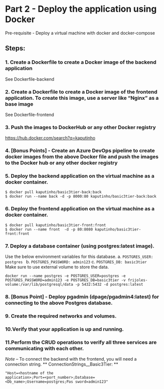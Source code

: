 
# Part 2 - Deploy the application using Docker 
Pre-requisite - Deploy a virtual machine with docker and docker-compose 

## Steps:


### 1. Create a Dockerfile to create a Docker image of the backend application
See Dockerfile-backend


### 2. Create a Dockerfile to create a Docker image of the frontend application. To create this image, use a server like “Nginx” as a base image
See Dockerfile-frontend


### 3. Push the images to DockerHub or any other Docker registry
https://hub.docker.com/search?q=kaputinho


### 4. [Bonus Points] - Create an Azure DevOps pipeline to create docker images from the above Docker file and push the images to the Docker hub or any other docker registry
 

### 5. Deploy the backend application on the virtual machine as a docker container. 
```
$ docker pull kaputinho/basic3tier-back:back
$ docker run --name back -d -p 8000:80 kaputinho/basic3tier-back:back
```

### 6. Deploy the frontend application on the virtual machine as a docker container. 
```
$ docker pull kaputinho/basic3tier-front:front
$ docker run --name front  -d -p 80:8080 kaputinho/basic3tier-front:front
```

### 7. Deploy a database container (using postgres:latest image). 
Use the below environment variables for this database. 
a. `POSTGRES_USER: postgres `
b. `POSTGRES_PASSWORD: admin123`
c. `POSTGRES_DB: basic3tier `
Make sure to use external volume to store the data. 
```
docker run --name postgres -e POSTGRES_USER=postgres -e POSTGRES_PASSWORD=admin123 -e POSTGRES_DB=basic3tier -v frijoles-volume:/var/lib/postgresql/data -p 5432:5432 -d postgres:latest
```

### 8. [Bonus Point] - Deploy pgadmin (dpage/pgadmin4:latest) for connecting to the above Postgres database. 


### 9. Create the required networks and volumes. 


### 10.Verify that your application is up and running. 


### 11.Perform the CRUD operations to verify all three services are communicating with each other. 
*Note* – To connect the backend with the frontend, you will need a connection string. 
** ConnectionStrings__Basic3Tier: **
``````
"Host=<hostname of the 
application>;Port=<port_number>;Database=<Db_name>;Username=postgres;Pas sword=admin123" 
``````
<!--  

/////////////////////
docker pull kaputinho/basic3tier-front:front
docker run --name front  -d -p 80:8080 kaputinho/basic3tier-front:front


/////////////////////
PARA EL .NET
docker pull kaputinho/basic3tier-back:back
docker run --name back -d -p 8000:80 kaputinho/basic3tier-back:back


/////////////////////
docker run --name postgres -e POSTGRES_USER=postgres -e POSTGRES_PASSWORD=admin123 -e POSTGRES_DB=basic3tier -v frijoles-volume:/var/lib/postgresql/data -p 5432:5432 -d postgres:latest
 -->
